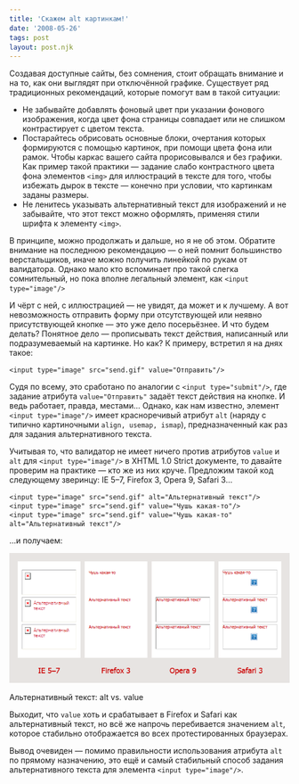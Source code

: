 ```yaml
---
title: 'Скажем alt картинкам!'
date: '2008-05-26'
tags: post
layout: post.njk
---
```


Создавая доступные сайты, без сомнения, стоит обращать внимание и на то, как они выглядят при отключённой графике. Существует ряд традиционных рекомендаций, которые помогут вам в такой ситуации:

- Не забывайте добавлять фоновый цвет при указании фонового изображения, когда цвет фона страницы совпадает или не слишком контрастирует с цветом текста.
- Постарайтесь обрисовать основные блоки, очертания которых формируются с помощью картинок, при помощи цвета фона или рамок. Чтобы каркас вашего сайта прорисовывался и без графики. Как пример такой практики — задание слабо контрастного цвета фона элементов `<img>` для иллюстраций в тексте для того, чтобы избежать дырок в тексте — конечно при условии, что картинкам заданы размеры.
- Не ленитесь указывать альтернативный текст для изображений и не забывайте, что этот текст можно оформлять, применяя стили шрифта к элементу `<img>`.

В принципе, можно продолжать и дальше, но я не об этом. Обратите внимание на последнюю рекомендацию — о ней помнит большинство верстальщиков, иначе можно получить линейкой по рукам от валидатора. Однако мало кто вспоминает про такой слегка сомнительный, но пока вполне легальный элемент, как `<input type="image"/>`

И чёрт с ней, с иллюстрацией — не увидят, да может и к лучшему. А вот невозможность отправить форму при отсутствующей или неявно присутствующей кнопке — это уже дело посерьёзнее. И что будем делать? Понятное дело — прописывать текст действия, написанный или подразумеваемый на картинке. Но как? К примеру, встретил я на днях такое:

    <input type="image" src="send.gif" value="Отправить"/>

Судя по всему, это сработано по аналогии с `<input type="submit"/>`, где задание атрибута `value="Отправить"` задаёт текст действия на кнопке. И ведь работает, правда, местами… Однако, как нам известно, элемент `<input type="image"/>` имеет красноречивый атрибут `alt` (наряду с типично картиночными `align, usemap, ismap`), предназначенный как раз для задания альтернативного текста.

Учитывая то, что валидатор не имеет ничего против атрибутов `value` и `alt` для `<input type="image"/>` в XHTML 1.0 Strict документе, то давайте проверим на практике — кто же из них круче. Предложим такой код следующему зверинцу: IE 5–7, Firefox 3, Opera 9, Safari 3…

    <input type="image" src="send.gif" alt="Альтернативный текст"/>
    <input type="image" src="send.gif" value="Чушь какая-то"/>
    <input type="image" src="send.gif" value="Чушь какая-то" alt="Альтернативный текст"/>

…и получаем:

![Альтернативный текст: alt vs. value](images/alt.vs.value.png)

Альтернативный текст: alt vs. value

Выходит, что `value` хоть и срабатывает в Firefox и Safari как альтернативный текст, но всё же напрочь перебивается значением `alt`, которое стабильно отображается во всех протестированных браузерах.

Вывод очевиден — помимо правильности использования атрибута `alt` по прямому назначению, это ещё и самый стабильный способ задания альтернативного текста для элемента `<input type="image"/>`.
